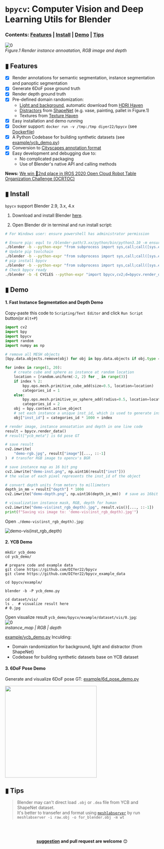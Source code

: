 # `bpycv`: Computer Vision and Deep Learning Utils for Blender

### Contents: [Features](#-features) | [Install](#-install) | [Demo](#-demo) | [Tips](#-tips) 

![0](https://user-images.githubusercontent.com/10448025/115022704-55937980-9ef0-11eb-952e-c85eb5fad4b8.jpg)      
*Figure.1 Render instance annoatation, RGB image and depth*

## ▮ Features
 - [x] Render annotations for semantic segmentation, instance segmentation and panoptic segmentation 
 - [x] Generate 6DoF pose ground truth
 - [x] Render depth ground truth
 - [x] Pre-defined domain randomization: 
    - [Light and background](https://github.com/DIYer22/bpycv_example_data/tree/main/background_and_light), automatic download from [HDRI Haven](https://hdrihaven.com/hdris/)
    - [Distractors](https://arxiv.org/pdf/1804.06516) from [ShapeNet](https://shapenet.org/) (e.g. vase, painting, pallet in Figure.1)
    - Textures from [Texture Haven](https://texturehaven.com/textures/)
 - [x] Easy installation and demo running
 - [x] Docker support: `docker run -v /tmp:/tmp diyer22/bpycv` (see [Dockerfile](Dockerfile))
 - [x] A Python Codebase for building synthetic datasets (see [example/ycb_demo.py](example/ycb_demo.py))
 - [x] Conversion to [Cityscapes annotation format](https://github.com/DIYer22/bpycv/issues/38)
 - [x] Easy development and debugging due to:
    - No complicated packaging
    - Use of Blender's native API and calling methods

**News:** [We win 🥈2nd place in IROS 2020 Open Cloud Robot Table Organization Challenge (OCRTOC)](https://github.com/DIYer22/bpycv/issues/15)

## ▮ Install
`bpycv` support Blender 2.9, 3.x, 4.x

1. Download and install Blender [here](https://www.blender.org/download/).

2. Open Blender dir in terminal and run install script:

```bash
# For Windows user: ensure powershell has administrator permission

# Ensure pip: equl to /blender-path/3.xx/python/bin/python3.10 -m ensurepip
./blender -b --python-expr "from subprocess import sys,call;call([sys.executable,'-m','ensurepip'])"
# Update pip toolchain
./blender -b --python-expr "from subprocess import sys,call;call([sys.executable]+'-m pip install -U pip setuptools wheel'.split())"
# pip install bpycv
./blender -b --python-expr "from subprocess import sys,call;call([sys.executable]+'-m pip install -U bpycv'.split())"
# Check bpycv ready
./blender -b -E CYCLES --python-expr "import bpycv,cv2;d=bpycv.render_data();bpycv.tree(d);cv2.imwrite('/tmp/try_bpycv_vis(inst-rgb-depth).jpg', d.vis()[...,::-1])"
```

## ▮ Demo
#### 1. Fast Instance Segmentation and Depth Demo
Copy-paste this code to `Scripting/Text Editor` and click `Run Script` button(or `Alt+P`)
```python
import cv2
import bpy
import bpycv
import random
import numpy as np

# remove all MESH objects
[bpy.data.objects.remove(obj) for obj in bpy.data.objects if obj.type == "MESH"]

for index in range(1, 20):
    # create cube and sphere as instance at random location
    location = [random.uniform(-2, 2) for _ in range(3)]
    if index % 2:
        bpy.ops.mesh.primitive_cube_add(size=0.5, location=location)
        categories_id = 1
    else:
        bpy.ops.mesh.primitive_uv_sphere_add(radius=0.5, location=location)
        categories_id = 2
    obj = bpy.context.active_object
    # set each instance a unique inst_id, which is used to generate instance annotation.
    obj["inst_id"] = categories_id * 1000 + index

# render image, instance annoatation and depth in one line code
result = bpycv.render_data()
# result["ycb_meta"] is 6d pose GT

# save result
cv2.imwrite(
    "demo-rgb.jpg", result["image"][..., ::-1]
)  # transfer RGB image to opencv's BGR

# save instance map as 16 bit png
cv2.imwrite("demo-inst.png", np.uint16(result["inst"]))
# the value of each pixel represents the inst_id of the object

# convert depth units from meters to millimeters
depth_in_mm = result["depth"] * 1000
cv2.imwrite("demo-depth.png", np.uint16(depth_in_mm))  # save as 16bit png

# visualization instance mask, RGB, depth for human
cv2.imwrite("demo-vis(inst_rgb_depth).jpg", result.vis()[..., ::-1])
print(f"Saving vis image to: 'demo-vis(inst_rgb_depth).jpg'")
```
Open `./demo-vis(inst_rgb_depth).jpg`:   

![demo-vis(inst_rgb_depth)](https://user-images.githubusercontent.com/10448025/115022679-4ad8e480-9ef0-11eb-9a42-cdfbf7e9d2ae.jpg)

#### 2. YCB Demo

```shell
mkdir ycb_demo
cd ycb_demo/

# prepare code and example data
git clone https://github.com/DIYer22/bpycv
git clone https://github.com/DIYer22/bpycv_example_data

cd bpycv/example/

blender -b -P ycb_demo.py

cd dataset/vis/
ls .  # visualize result here
# 0.jpg
```
Open visualize result `ycb_demo/bpycv/example/dataset/vis/0.jpg`:   
![0](https://user-images.githubusercontent.com/10448025/115022704-55937980-9ef0-11eb-952e-c85eb5fad4b8.jpg)    
*instance_map | RGB | depth*

[example/ycb_demo.py](example/ycb_demo.py) Inculding:
- Domain randomization for background, light and distractor (from ShapeNet)
- Codebase for building synthetic datasets base on YCB dataset

#### 3. 6DoF Pose Demo
Generate and visualize 6DoF pose GT: [example/6d_pose_demo.py](example/6d_pose_demo.py)

<img src="https://user-images.githubusercontent.com/10448025/74708759-5e3ee000-5258-11ea-8849-0174c34d507c.png" style="width:300px">


## ▮ Tips
 > Blender may can't direct load `.obj` or `.dea` file from YCB and ShapeNet dataset.  
 > It's better to transefer and format using [`meshlabserver`](https://github.com/cnr-isti-vclab/meshlab/releases) by run `meshlabserver -i raw.obj -o for_blender.obj -m wt`

<br>
<br>
<div align="center">

**[suggestion](https://github.com/DIYer22/bpycv/issues) and pull request are welcome** 😊
</div>